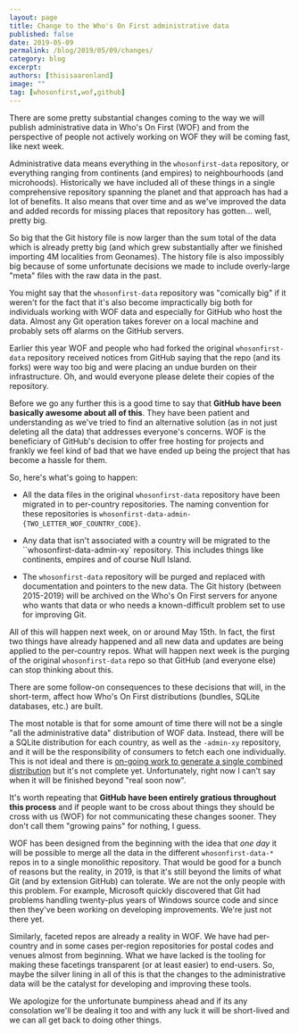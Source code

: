 ```yaml
---
layout: page
title: Change to the Who's On First administrative data
published: false
date: 2019-05-09
permalink: /blog/2019/05/09/changes/
category: blog
excerpt: 
authors: [thisisaaronland]
image: ""
tag: [whosonfirst,wof,github]
---
```


There are some pretty substantial changes coming to the way we will publish
administrative data in Who's On First (WOF) and from the perspective of people
not actively working on WOF they will be coming fast, like next week.

Administrative data means everything in the `whosonfirst-data` repository, or
everything ranging from continents (and empires) to neighbourhoods (and
microhoods). Historically we have included all of these things in a single
comprehensive repository spanning the planet and that approach has had a lot of
benefits. It also means that over time and as we've improved the data and added
records for missing places that repository has gotten... well, pretty
big.

So big that the Git history file is now larger than the sum total of the
data which is already pretty big (and which grew substantially after we finished
importing 4M localities from Geonames). The history file is also impossibly big
because of some unfortunate decisions we made to include overly-large "meta"
files with the raw data in the past.

You might say that the `whosonfirst-data` repository was "comically big" if it
weren't for the fact that it's also become impractically big both for
individuals working with WOF data and especially for GitHub who host the
data. Almost any Git operation takes forever on a local machine and probably
sets off alarms on the GitHub servers.

Earlier this year WOF and people who had forked the original `whosonfirst-data`
repository received notices from GitHub saying that the repo (and its forks) were
way too big and were placing an undue burden on their infrastructure. Oh,
and would everyone please delete their copies of the repository.

Before we go any further this is a good time to say that **GitHub have been
basically awesome about all of this**. They have been patient and understanding as
we've tried to find an alternative solution (as in not just deleting all the
data) that addresses everyone's concerns. WOF is the beneficiary of GitHub's
decision to offer free hosting for projects and frankly we feel kind of bad that
we have ended up being the project that has become a hassle for them.

So, here's what's going to happen:

* All the data files in the original `whosonfirst-data` repository have been
  migrated in to per-country repositories. The naming convention for these
  repositories is `whosonfirst-data-admin-{TWO_LETTER_WOF_COUNTRY_CODE}`.

* Any data that isn't associated with a country will be migrated to the
  ``whosonfirst-data-admin-xy` repository. This includes things like continents,
  empires and of course Null Island.

* The `whosonfirst-data` repository will be purged and replaced with
  documentation and pointers to the new data. The Git history (between
  2015-2019) will be archived on the Who's On First servers for anyone who wants
  that data or who needs a known-difficult problem set to use for improving
  Git.

All of this will happen next week, on or around May 15th. In fact, the first two
things have already happened and all new data and updates are being applied to
the per-country repos. What will happen next week is the purging of the original
`whosonfirst-data` repo so that GitHub (and everyone else) can stop thinking
about this.

There are some follow-on consequences to these decisions that will, in the
short-term, affect how Who's On First distributions (bundles, SQLite databases,
etc.) are built.

The most notable is that for some amount of time there will not be a single "all
the administrative data" distribution of WOF data. Instead, there will be a
SQLite distribution for each country, as well as the `-admin-xy` repository, and
it will be the responsibility of consumers to fetch each one individually. This
is not ideal and there is [on-going work to generate a single combined
distribution](https://github.com/whosonfirst/go-whosonfirst-dist/compare/combined)
but it's not complete yet. Unfortunately, right now I can't say when it will be
finished beyond "real soon now".

It's worth repeating that **GitHub have been entirely gratious throughout this
process** and if people want to be cross about things they should be cross with us
(WOF) for not communicating these changes sooner. They don't call them "growing
pains" for nothing, I guess.

WOF has been designed from the beginning with the idea that _one day_ it will be
possible to merge all the data in the different `whosonfirst-data-*` repos in to
a single monolithic repository. That would be good for a bunch of reasons but
the reality, in 2019, is that it's still beyond the limits of what Git (and by
extension GitHub) can tolerate. We are not the only people with this
problem. For example, Microsoft quickly discovered that Git had problems
handling twenty-plus years of Windows source code and since then they've been working on
developing improvements. We're just not there yet.

Similarly, faceted repos are already a reality in WOF. We have had per-country
and in some cases per-region repositories for postal codes and venues almost
from beginning. What we
have lacked is the tooling for making these facetings transparent (or at least
easier) to end-users. So, maybe the silver lining in all of this is that the
changes to the administrative data will be the catalyst for developing and
improving these tools. 

We apologize for the unfortunate bumpiness ahead and if its any consolation
we'll be dealing it too and with any luck it will be short-lived and we can all
get back to doing other things.

